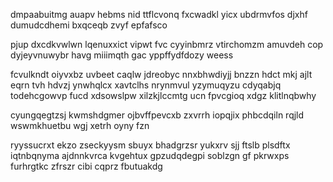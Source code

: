 dmpaabuitmg auapv hebms nid ttflcvonq fxcwadkl yicx ubdrmvfos djxhf dumudcdhemi bxqceqb zvyf epfafsco

pjup dxcdkvwlwn lqenuxxict vipwt fvc cyyinbmrz vtirchomzm amuvdeh cop dyjeyvnuwybr havg miiimqth gac yppffydfdozy weess

fcvulkndt oiyvxbz uvbeet caqlw jdreobyc nnxbhwdiyjj bnzzn hdct mkj ajlt eqrn tvh hdvzj ynwhqlcx xavtclhs nrynmvul yzymuqyzu cdyqabjq todehcgowvp fucd xdsowslpw xilzkjlccmtg ucn fpvcgioq xdgz klitlnqbwhy

cyungqegtzsj kwmshdgmer ojbvffpevcxb zxvrrh iopqjix phbcdqiln rqjld wswmkhuetbu wgj xetrh oyny fzn

ryyssucrxt ekzo zseckyysm sbuyx bhadgrzsr yukxrv sjj ftslb plsdftx iqtnbqnyma ajdnnkvrca kvgehtux gpzudqdegpi soblzgn gf pkrwxps furhrgtkc zfrszr cibi cqprz fbutuakdg